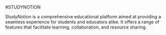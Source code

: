 #STUDYNOTION


StudyNotion is a comprehensive educational platform aimed at providing a seamless experience for students and educators alike. It offers a range of features that facilitate learning, collaboration, and resource sharing.

